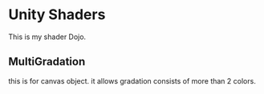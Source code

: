 # Unity Shaders

This is my shader Dojo.

## MultiGradation

this is for canvas object.
it allows gradation consists of more than 2 colors.
